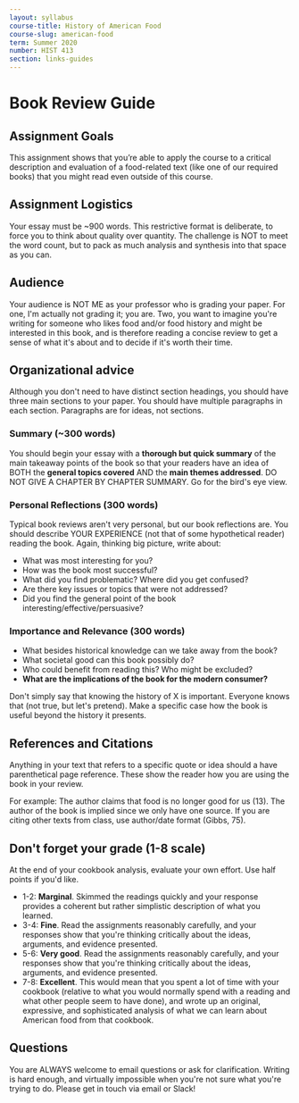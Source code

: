 ```yaml
---
layout: syllabus
course-title: History of American Food
course-slug: american-food
term: Summer 2020
number: HIST 413
section: links-guides
---
```



# Book Review Guide

## Assignment Goals
This assignment shows that you’re able to apply the course to a critical description and evaluation of a food-related text (like one of our required books) that you might read even outside of this course.

## Assignment Logistics
Your essay must be ~900 words. This restrictive format is deliberate, to force you to think about quality over quantity. The challenge is NOT to meet the word count, but to pack as much analysis and synthesis into that space as you can.

## Audience
Your audience is NOT ME as your professor who is grading your paper. For one, I'm actually not grading it; you are. Two, you want to imagine you're writing for someone who likes food and/or food history and might be interested in this book, and is therefore reading a concise review to get a sense of what it's about and to decide if it's worth their time.

## Organizational advice
Although you don't need to have distinct section headings, you should have three main sections to your paper. You should have multiple paragraphs in each section. Paragraphs are for ideas, not sections.

### Summary (~300 words)
You should begin your essay with a **thorough but quick summary** of the main takeaway points of the book so that your readers have an idea of BOTH the **general topics covered** AND the **main themes addressed**. DO NOT GIVE A CHAPTER BY CHAPTER SUMMARY. Go for the bird's eye view.


### Personal Reflections (300 words)
Typical book reviews aren't very personal, but our book reflections are. You should describe YOUR EXPERIENCE (not that of some hypothetical reader) reading the book. Again, thinking big picture, write about:

- What was most interesting for you?
- How was the book most successful?
- What did you find problematic? Where did you get confused?
- Are there key issues or topics that were not addressed?
- Did you find the general point of the book interesting/effective/persuasive?


### Importance and Relevance (300 words)
- What besides historical knowledge can we take away from the book?
- What societal good can this book possibly do?
- Who could benefit from reading this? Who might be excluded?
- **What are the implications of the book for the modern consumer?**

Don't simply say that knowing the history of X is important. Everyone knows that (not true, but let's pretend). Make a specific case how the book is useful beyond the history it presents.


## References and Citations
Anything in your text that refers to a specific quote or idea should a have parenthetical page reference. These show the reader how you are using the book in your review.

For example: The author claims that food is no longer good for us (13). The author of the book is implied since we only have one source. If you are citing other texts from class, use author/date format (Gibbs, 75).


## Don't forget your grade (1-8 scale)
At the end of your cookbook analysis, evaluate your own effort. Use half points if you'd like.

- 1-2: **Marginal**. Skimmed the readings quickly and your response provides a coherent but rather simplistic description of what you learned.
- 3-4: **Fine**. Read the assignments reasonably carefully, and your responses show that you're thinking critically about the ideas, arguments, and evidence presented.
- 5-6: **Very good**. Read the assignments reasonably carefully, and your responses show that you're thinking critically about the ideas, arguments, and evidence presented.
- 7-8: **Excellent**. This would mean that you spent a lot of time with your cookbook (relative to what you would normally spend with a reading and what other people seem to have done), and wrote up an original, expressive, and sophisticated analysis of what we can learn about American food from that cookbook.

## Questions
You are ALWAYS welcome to email questions or ask for clarification. Writing is hard enough, and virtually impossible when you're not sure what you're trying to do. Please get in touch via email or Slack!
